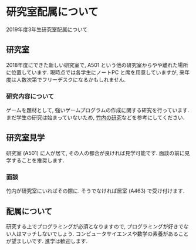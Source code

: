 # 研究室配属について
2019年度3年生研究室配属について 

## 研究室
2018年度にできた新しい研究室で, A501 という他の研究室からやや離れた場所に位置しています. 
現時点では各学生にノートPC と席を用意していますが, 来年度は人数次第でフリーデスクになるかもしれません. 

### 研究内容について
ゲームを題材として, 強いゲームプログラムの作成に関する研究を行っています. 
まだ学生の研究は始まっていないため, [竹内の研究](https://sites.google.com/site/takeshogo/research)などを参考にしてください. 

## 研究室見学
研究室 (A501) に人が居て, その人の都合が良ければ見学可能です. 
面談の前に見学することを推奨します. 

### 面談
竹内が研究室にいればその際に. そうでなければ居室 (A463) で受け付けます. 

## 配属について
研究する上でプログラミングが必須となりますので, プログラミングが好きでない人はマッチしないでしょう. 
コンピュータサイエンスや数学の素養があることが望ましいです. 
進学は歓迎します. 
